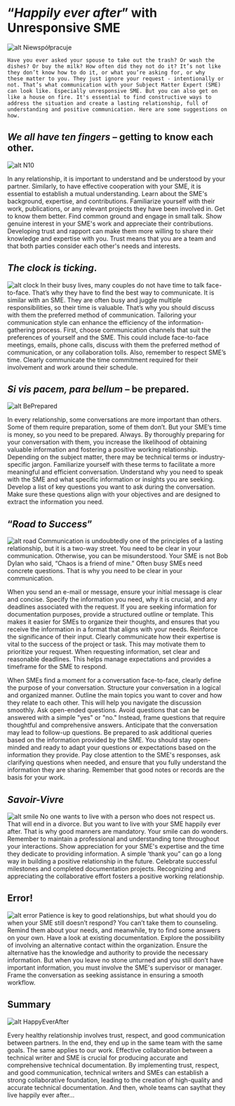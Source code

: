 # “*Happily ever after*” with Unresponsive SME <!-- omit in toc -->


 ![alt Niewspółpracuje](nie.jpg)
```
Have you ever asked your spouse to take out the trash? Or wash the dishes? Or buy the milk? How often did they not do it? It’s not like they don’t know how to do it, or what you’re asking for, or why      these matter to you. They just ignore your request - intentionally or not. That’s what communication with your Subject Matter Expert (SME) can look like. Especially unresponsive SME. But you can also get on like a house on fire. It's essential to find constructive ways to address the situation and create a lasting relationship, full of understanding and positive communication. Here are some suggestions on how.
```

## *We all have ten fingers* – getting to know each other.
 ![alt N10](10.jpg)

In any relationship, it is important to understand and be understood by your partner. Similarly, to have effective cooperation with your SME, it is essential to establish a mutual understanding. Learn about the SME's background, expertise, and contributions. Familiarize yourself with their work, publications, or any relevant projects they have been involved in. Get to know them better. Find common ground and engage in small talk. Show genuine interest in your SME's work and appreciate their contributions. Developing trust and rapport can make them more willing to share their knowledge and expertise with you. Trust means that you are a team and that both parties consider each other's needs and interests. 

## *The clock is ticking*.
 ![alt clock](clock.jpg)
In their busy lives, many couples do not have time to talk face-to-face. That’s why they have to find the best way to communicate. It is similar with an SME. They are often busy and juggle multiple responsibilities, so their time is valuable. That’s why you should discuss with them the preferred method of communication. Tailoring your communication style can enhance the efficiency of the information-gathering process. First, choose communication channels that suit the preferences of yourself and the SME. This could include face-to-face meetings, emails, phone calls, discuss with them the preferred method of communication, or any collaboration tolls. Also, remember to respect SME’s time. Clearly communicate the time commitment required for their involvement and work around their schedule. 

## *Si vis pacem, para bellum* – be prepared.

![alt BePrepared](beprepared.jpg)

In every relationship, some conversations are more important than others. Some of them require preparation, some of them don’t. But your SME’s time is money, so you need to be prepared. Always. By thoroughly preparing for your conversation with them, you increase the likelihood of obtaining valuable information and fostering a positive working relationship. Depending on the subject matter, there may be technical terms or industry-specific jargon. Familiarize yourself with these terms to facilitate a more meaningful and efficient conversation. Understand why you need to speak with the SME and what specific information or insights you are seeking. Develop a list of key questions you want to ask during the conversation. Make sure these questions align with your objectives and are designed to extract the information you need.

## “*Road to Success*”

 ![alt road](droga.jpg)
Communication is undoubtedly one of the principles of a lasting relationship, but it is a two-way street. You need to be clear in your communication. Otherwise, you can be misunderstood. Your SME is not Bob Dylan who said, “Chaos is a friend of mine.” Often busy SMEs need concrete questions. That is why you need to be clear in your communication. 

When you send an e-mail or message, ensure your initial message is clear and concise. Specify the information you need, why it is crucial, and any deadlines associated with the request. If you are seeking information for documentation purposes, provide a structured outline or template. This makes it easier for SMEs to organize their thoughts, and ensures that you receive the information in a format that aligns with your needs. Reinforce the significance of their input. Clearly communicate how their expertise is vital to the success of the project or task. This may motivate them to prioritize your request. When requesting information, set clear and reasonable deadlines. This helps manage expectations and provides a timeframe for the SME to respond.

When SMEs find a moment for a conversation face-to-face, clearly define the purpose of your conversation. Structure your conversation in a logical and organized manner. Outline the main topics you want to cover and how they relate to each other. This will help you navigate the discussion smoothly. Ask open-ended questions. Avoid questions that can be answered with a simple "yes" or "no." Instead, frame questions that require thoughtful and comprehensive answers. Anticipate that the conversation may lead to follow-up questions. Be prepared to ask additional queries based on the information provided by the SME. You should stay open-minded and ready to adapt your questions or expectations based on the information they provide. Pay close attention to the SME's responses, ask clarifying questions when needed, and ensure that you fully understand the information they are sharing. Remember that good notes or records are the basis for your work. 

## *Savoir-Vivre*

 ![alt smile](smile.jpg)
No one wants to live with a person who does not respect us. That will end in a divorce. But you want to live with your SME happily ever after. That is why good manners are mandatory. Your smile can do wonders. Remember to maintain a professional and understanding tone throughout your interactions. Show appreciation for your SME's expertise and the time they dedicate to providing information. A simple ‘thank you” can go a long way in building a positive relationship in the future. Celebrate successful milestones and completed documentation projects. Recognizing and appreciating the collaborative effort fosters a positive working relationship.

## Error!
 ![alt error](error.jpg)
Patience is key to good relationships, but what should you do when your SME still doesn’t respond? You can’t take them to counseling. Remind them about your needs, and meanwhile, try to find some answers on your own. Have a look at existing documentation. Explore the possibility of involving an alternative contact within the organization. Ensure the alternative has the knowledge and authority to provide the necessary information. But when you leave no stone unturned and you still don’t have important information, you must involve the SME's supervisor or manager. Frame the conversation as seeking assistance in ensuring a smooth workflow. 

## Summary
 ![alt HappyEverAfter](hea.jpg)

Every healthy relationship involves trust, respect, and good communication between partners. In the end, they end up in the same team with the same goals. The same applies to our work. Effective collaboration between a technical writer and SME is crucial for producing accurate and comprehensive technical documentation. By implementing trust, respect, and good communication, technical writers and SMEs can establish a strong collaborative foundation, leading to the creation of high-quality and accurate technical documentation. And then, whole teams can saythat they live happily ever after...


